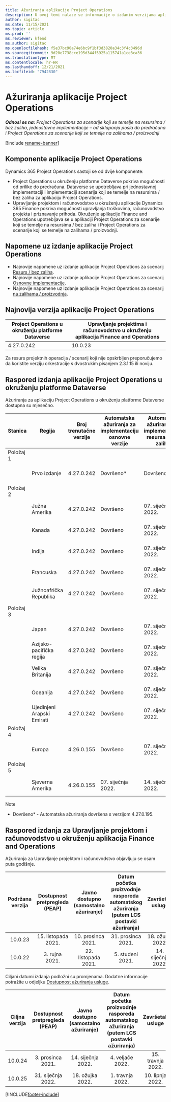 ```yaml
---
title: Ažuriranja aplikacije Project Operations
description: U ovoj temi nalaze se informacije o izdanim verzijama aplikacije Dynamics 365 Project Operations.
author: sigitac
ms.date: 11/15/2021
ms.topic: article
ms.prod: ''
ms.reviewer: kfend
ms.author: sigitac
ms.openlocfilehash: f5e37bc90a74e6bc9f1bf3d3820a34c3f4c3496d
ms.sourcegitcommit: 9d20e7738cce195d344f5925a115741a1ce3ca36
ms.translationtype: MT
ms.contentlocale: hr-HR
ms.lasthandoff: 12/21/2021
ms.locfileid: "7942830"
---
```

# <a name="project-operations-updates"></a>Ažuriranja aplikacije Project Operations

_**Odnosi se na:** Project Operations za scenarije koji se temelje na resursima / bez zaliha, jednostavne implementacije – od sklapanja posla do predračuna i Project Operations za scenarije koji se temelje na zalihama / proizvodnji_

[!include [rename-banner](~/includes/cc-data-platform-banner.md)]

## <a name="project-operations-components"></a>Komponente aplikacije Project Operations

Dynamics 365 Project Operations sastoji se od dvije komponente:

- Project Operations u okruženju platforme Dataverse pokriva mogućnosti od prilike do predračuna. Dataverse se upotrebljava pri jednostavnoj implementaciji i implementaciji scenarija koji se temelje na resursima / bez zaliha za aplikaciju Project Operations.
- Upravljanje projektom i računovodstvo u okruženju aplikacije Dynamics 365 Finance pokriva mogućnosti upravljanja troškovima, računovodstvo projekta i priznavanje prihoda. Okruženje aplikacije Finance and Operations upotrebljava se u aplikaciji Project Operations za scenarije koji se temelje na resursima / bez zaliha i Project Operations za scenarije koji se temelje na zalihama / proizvodnji.

## <a name="project-operations-release-notes"></a>Napomene uz izdanje aplikacije Project Operations
- Najnovije napomene uz izdanje aplikacije Project Operations za scenarij [Resurs / bez zaliha](whats-new-dec-2021-resource-based.md).
- Najnovije napomene uz izdanje aplikacije Project Operations za scenarij [Osnovne implementacije](../pro/whats-new/whats-new-dec-2021-lite.md).
- Najnovije napomene uz izdanje aplikacije Project Operations za scenarij [na zalihama / proizvodnja](../prod-pma/whats-new/whats-new-oct-2021-stocked.md).

## <a name="project-operations-latest-version"></a>Najnovija verzija aplikacije Project Operations

| Project Operations u okruženju platforme Dataverse | Upravljanje projektima i računovodstvo u okruženju aplikacija Finance and Operations | 
| --- | --- |
| 4.27.0.242 | 10.0.23 |

Za resurs projektnih operacija / scenarij koji nije opskrbljen preporučujemo da koristite verziju orkestracije s dvostrukim pisanjem 2.3.1.15 ili noviju.

## <a name="release-schedule-for-project-operations-on-dataverse-environment"></a>Raspored izdanja aplikacije Project Operations u okruženju platforme Dataverse

Ažuriranja za aplikaciju Project Operations u okruženju platforme Dataverse dostupna su mjesečno. 

| Stanica | Regija | Broj trenutačne verzije | Automatska ažuriranja za implementaciju osnovne verzije | Automatska ažuriranja za implementaciju resursa / bez zaliha | Broj sljedeće verzije | Sljedeća verzija općenito dostupna |
|-----------|-----------------------|-----------------|--------------------|---------------------|---------------------|---------------------|
| Položaj 1 |   &nbsp;              |    &nbsp;       | &nbsp;             |      &nbsp;         |      &nbsp;         |      &nbsp;         |
|   &nbsp;  | Prvo izdanje         |  4.27.0.242     | Dovršeno*          | Dovršeno*           | TBD                 | 14. siječnja 2022.    |
| Položaj 2 |   &nbsp;              |    &nbsp;       | &nbsp;             |      &nbsp;         |      &nbsp;         |      &nbsp;         |
|   &nbsp;  | Južna Amerika         |  4.27.0.242     | Dovršeno           | 07. siječnja 2022.    | TBD                 | 14. siječnja 2022.    |
|   &nbsp;  | Kanada                |  4.27.0.242     | Dovršeno           | 07. siječnja 2022.    | TBD                 | 14. siječnja 2022.    |
|   &nbsp;  | Indija                 |  4.27.0.242     | Dovršeno           | 07. siječnja 2022.    | TBD                 | 14. siječnja 2022.    |
|   &nbsp;  | Francuska                |  4.27.0.242     | Dovršeno           | 07. siječnja 2022.    | TBD                 | 14. siječnja 2022.    |
|   &nbsp;  | Južnoafrička Republika          |  4.27.0.242     | Dovršeno           | 07. siječnja 2022.    | TBD                 | 14. siječnja 2022.    |
| Položaj 3 |      &nbsp;           |     &nbsp;      |     &nbsp;         |      &nbsp;         |      &nbsp;         |      &nbsp;         |
|   &nbsp;  | Japan                 |  4.27.0.242     | Dovršeno           | 07. siječnja 2022.    | TBD                 | 21. siječnja 2022.    |
|   &nbsp;  | Azijsko-pacifička regija          |  4.27.0.242     | Dovršeno           | 07. siječnja 2022.    | TBD                 | 21. siječnja 2022.    |
|   &nbsp;  | Velika Britanija         |  4.27.0.242     | Dovršeno           | 07. siječnja 2022.    | TBD                 | 21. siječnja 2022.    |
|   &nbsp;  | Oceanija               |  4.27.0.242     | Dovršeno           | 07. siječnja 2022.    | TBD                 | 21. siječnja 2022.    |
|   &nbsp;  | Ujedinjeni Arapski Emirati  |  4.27.0.242     | Dovršeno           | 07. siječnja 2022.    | TBD                 | 21. siječnja 2022.    |
| Položaj 4 |     &nbsp;            |     &nbsp;      |     &nbsp;         |      &nbsp;         |      &nbsp;         |      &nbsp;         |
|   &nbsp;  | Europa                |  4.26.0.155     | Dovršeno           | 07. siječnja 2022.    | 4.27.0.242          | 10. siječnja 2022.    |
| Položaj 5 |     &nbsp;            |     &nbsp;      |     &nbsp;         |      &nbsp;         |      &nbsp;         |      &nbsp;         |
|   &nbsp;  | Sjeverna Amerika         |  4.26.0.155     | 07. siječnja 2022.   | 14. siječnja 2022.    | 4.27.0.242          | 17. siječnja 2022.    |

>[!Note]
> - Dovršeno* - Automatska ažuriranja dovršena s verzijom 4.27.0.195.


## <a name="release-schedule-for-project-management-and-accounting-in-the-finance-and-operations-apps-environment"></a>Raspored izdanja za Upravljanje projektom i računovodstvo u okruženju aplikacija Finance and Operations

Ažuriranja za Upravljanje projektom i računovodstvo objavljuju se osam puta godišnje.

|Podržana verzija| Dostupnost pretpregleda (PEAP) | Javno dostupno (samostalno ažuriranje) | Datum početka proizvodnje rasporeda automatskog ažuriranja (putem LCS postavki ažuriranja) |   Završetak usluge   |
|:---------------:|:---------------------------:|:---------------------------------:|:--------------------------------------------------------------------:|:------------------:|
|     10.0.23     |      15. listopada 2021.       |        10. prosinca 2021.          |                          31. prosinca 2021.                           | 18. ožujka 2022.     |
|     10.0.22     |      3. rujna 2021.      |        22. listopada 2021.           |                          5. studeni 2021.                            | 14. siječnja 2022.   |


Ciljani datumi izdanja podložni su promjenama. Dodatne informacije potražite u odjeljku [Dostupnost ažuriranja usluge](/dynamics365/fin-ops-core/fin-ops/get-started/public-preview-releases?toc=%2fdynamics365%2ffinance%2ftoc.json).

|Ciljna verzija | Dostupnost pretpregleda (PEAP) | Javno dostupno (samostalno ažuriranje) | Datum početka proizvodnje rasporeda automatskog ažuriranja (putem LCS postavki ažuriranja) |   Završetak usluge   |
|:---------------:|:---------------------------:|:---------------------------------:|:--------------------------------------------------------------------:|:------------------:|
|     10.0.24     |      3. prosinca 2021.       |        14. siječnja 2022.           |                          4. veljače 2022.                            | 15. travnja 2022.     |
|     10.0.25     |      31. siječnja 2022.       |        18. ožujka 2022.             |                          1. travnja 2022.                               | 10. lipnja 2022.      |

[!INCLUDE[footer-include](../includes/footer-banner.md)]
